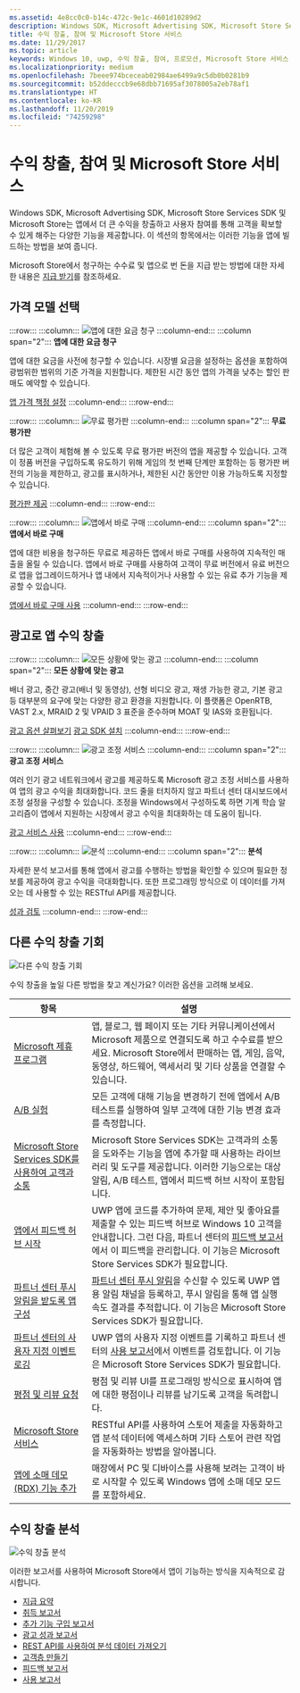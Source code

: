 ```yaml
---
ms.assetid: 4e8cc0c0-b14c-472c-9e1c-4601d10289d2
description: Windows SDK, Microsoft Advertising SDK, Microsoft Store Services SDK 및 Microsoft Store는 앱에서 더 큰 수익을 창출하고 사용자 참여를 통해 고객을 확보할 수 있게 해주는 다양한 기능을 제공합니다.
title: 수익 창출, 참여 및 Microsoft Store 서비스
ms.date: 11/29/2017
ms.topic: article
keywords: Windows 10, uwp, 수익 창출, 참여, 프로모션, Microsoft Store 서비스
ms.localizationpriority: medium
ms.openlocfilehash: 7beee974bceceab02984ae6499a9c5db0b0281b9
ms.sourcegitcommit: b52ddecccb9e68dbb71695af3078005a2eb78af1
ms.translationtype: HT
ms.contentlocale: ko-KR
ms.lasthandoff: 11/20/2019
ms.locfileid: "74259298"
---
```

# <a name="monetization-engagement-and-store-services"></a>수익 창출, 참여 및 Microsoft Store 서비스

Windows SDK, Microsoft Advertising SDK, Microsoft Store Services SDK 및 Microsoft Store는 앱에서 더 큰 수익을 창출하고 사용자 참여를 통해 고객을 확보할 수 있게 해주는 다양한 기능을 제공합니다. 이 섹션의 항목에서는 이러한 기능을 앱에 빌드하는 방법을 보여 줍니다.

Microsoft Store에서 청구하는 수수료 및 앱으로 번 돈을 지급 받는 방법에 대한 자세한 내용은 [지급 받기](../publish/getting-paid-apps.md)를 참조하세요.

## <a name="choose-a-pricing-model"></a>가격 모델 선택

:::row:::
    :::column:::
        ![앱에 대한 요금 청구](images/pricing-charge-price.png)
    :::column-end:::
    :::column span="2":::
**앱에 대한 요금 청구**

앱에 대한 요금을 사전에 청구할 수 있습니다. 시장별 요금을 설정하는 옵션을 포함하여 광범위한 범위의 기준 가격을 지원합니다. 제한된 시간 동안 앱의 가격을 낮추는 할인 판매도 예약할 수 있습니다.

[앱 가격 책정 설정](../publish/set-app-pricing-and-availability.md)
    :::column-end:::
:::row-end:::

:::row:::
    :::column:::
        ![무료 평가판](images/pricing-free-trial.png)
    :::column-end:::
    :::column span="2":::
**무료 평가판**

더 많은 고객이 체험해 볼 수 있도록 무료 평가판 버전의 앱을 제공할 수 있습니다. 고객이 정품 버전을 구입하도록 유도하기 위해 게임의 첫 번째 단계만 포함하는 등 평가판 버전의 기능을 제한하고, 광고를 표시하거나, 제한된 시간 동안만 이용 가능하도록 지정할 수 있습니다.

[평가판 제공](in-app-purchases-and-trials.md)
    :::column-end:::
:::row-end:::

:::row:::
    :::column:::
        ![앱에서 바로 구매](images/pricing-in-app-purchases.png)
    :::column-end:::
    :::column span="2":::
**앱에서 바로 구매**

앱에 대한 비용을 청구하든 무료로 제공하든 앱에서 바로 구매를 사용하여 지속적인 매출을 올릴 수 있습니다. 앱에서 바로 구매를 사용하여 고객이 무료 버전에서 유료 버전으로 앱을 업그레이드하거나 앱 내에서 지속적이거나 사용할 수 있는 유료 추가 기능을 제공할 수 있습니다.

[앱에서 바로 구매 사용](in-app-purchases-and-trials.md)
    :::column-end:::
:::row-end:::

## <a name="monetize-your-app-with-ads"></a>광고로 앱 수익 창출

:::row:::
    :::column:::
        ![모든 상황에 맞는 광고](images/monetize-ads-every-context.png)
    :::column-end:::
    :::column span="2":::
**모든 상황에 맞는 광고**

배너 광고, 중간 광고(배너 및 동영상), 선형 비디오 광고, 재생 가능한 광고, 기본 광고 등 대부분의 요구에 맞는 다양한 광고 환경을 지원합니다. 이 플랫폼은 OpenRTB, VAST 2.x, MRAID 2 및 VPAID 3 표준을 준수하며 MOAT 및 IAS와 호환됩니다.

[광고 옵션 살펴보기](../publish/create-an-ad-campaign-for-your-app.md)
[광고 SDK 설치](https://marketplace.visualstudio.com/items?itemName=AdMediator.MicrosoftAdvertisingSDK)
    :::column-end:::
:::row-end:::

:::row:::
    :::column:::
        ![광고 조정 서비스](images/monetize-ad-mediation-service.png)
    :::column-end:::
    :::column span="2":::
**광고 조정 서비스**

여러 인기 광고 네트워크에서 광고를 제공하도록 Microsoft 광고 조정 서비스를 사용하여 앱의 광고 수익을 최대화합니다. 코드 줄을 터치하지 않고 파트너 센터 대시보드에서 조정 설정을 구성할 수 있습니다. 조정을 Windows에서 구성하도록 하면 기계 학습 알고리즘이 앱에서 지원하는 시장에서 광고 수익을 최대화하는 데 도움이 됩니다.

[광고 서비스 사용](https://blogs.windows.com/windowsdeveloper/2017/05/08/announcing-microsofts-ad-mediation-service/)
    :::column-end:::
:::row-end:::

:::row:::
    :::column:::
        ![분석](images/monetize-analytics-pie-chart.png)
    :::column-end:::
    :::column span="2":::
**분석**

자세한 분석 보고서를 통해 앱에서 광고를 수행하는 방법을 확인할 수 있으며 필요한 정보를 제공하여 광고 수익을 극대화합니다. 또한 프로그래밍 방식으로 이 데이터를 가져오는 데 사용할 수 있는 RESTful API를 제공합니다.

[성과 검토](../publish/advertising-performance-report.md)
    :::column-end:::
:::row-end:::

## <a name="other-monetization-opportunities"></a>다른 수익 창출 기회

![다른 수익 창출 기회](images/monetize-other-opportunities.png)

수익 창출을 높일 다른 방법을 찾고 계신가요? 이러한 옵션을 고려해 보세요.

 항목                | 설명                 |
|--------------------|-----------------------------|
| [Microsoft 제휴 프로그램](https://www.microsoftaffiliates.com/) | 앱, 블로그, 웹 페이지 또는 기타 커뮤니케이션에서 Microsoft 제품으로 연결되도록 하고 수수료를 받으세요. Microsoft Store에서 판매하는 앱, 게임, 음악, 동영상, 하드웨어, 액세서리 및 기타 상품을 연결할 수 있습니다.
| [A/B 실험](https://docs.microsoft.com/windows/uwp/monetize/run-app-experiments-with-a-b-testing) | 모든 고객에 대해 기능을 변경하기 전에 앱에서 A/B 테스트를 실행하여 일부 고객에 대한 기능 변경 효과를 측정합니다.
| [Microsoft Store Services SDK를 사용하여 고객과 소통](microsoft-store-services-sdk.md) | Microsoft Store Services SDK는 고객과의 소통을 도와주는 기능을 앱에 추가할 때 사용하는 라이브러리 및 도구를 제공합니다. 이러한 기능으로는 대상 알림, A/B 테스트, 앱에서 피드백 허브 시작이 포함됩니다.
| [앱에서 피드백 허브 시작](launch-feedback-hub-from-your-app.md) | UWP 앱에 코드를 추가하여 문제, 제안 및 좋아요를 제출할 수 있는 피드백 허브로 Windows 10 고객을 안내합니다. 그런 다음, 파트너 센터의 [피드백 보고서](../publish/feedback-report.md)에서 이 피드백을 관리합니다. 이 기능은 Microsoft Store Services SDK가 필요합니다. 
| [파트너 센터 푸시 알림을 받도록 앱 구성](configure-your-app-to-receive-dev-center-notifications.md) | [파트너 센터 푸시 알림](../publish/send-push-notifications-to-your-apps-customers.md)을 수신할 수 있도록 UWP 앱용 알림 채널을 등록하고, 푸시 알림을 통해 앱 실행 속도 결과를 추적합니다. 이 기능은 Microsoft Store Services SDK가 필요합니다.
| [파트너 센터의 사용자 지정 이벤트 로깅](log-custom-events-for-dev-center.md) | UWP 앱의 사용자 지정 이벤트를 기록하고 파트너 센터의 [사용 보고서](../publish/usage-report.md)에서 이벤트를 검토합니다. 이 기능은 Microsoft Store Services SDK가 필요합니다.
| [평점 및 리뷰 요청](request-ratings-and-reviews.md) | 평점 및 리뷰 UI를 프로그래밍 방식으로 표시하여 앱에 대한 평점이나 리뷰를 남기도록 고객을 독려합니다.
| [Microsoft Store 서비스](using-windows-store-services.md) | RESTful API를 사용하여 스토어 제출을 자동화하고 앱 분석 데이터에 액세스하며 기타 스토어 관련 작업을 자동화하는 방법을 알아봅니다.
| [앱에 소매 데모(RDX) 기능 추가](retail-demo-experience.md) | 매장에서 PC 및 디바이스를 사용해 보려는 고객이 바로 시작할 수 있도록 Windows 앱에 소매 데모 모드를 포함하세요.

## <a name="monetization-analytics"></a>수익 창출 분석

![수익 창출 분석](images/monetize-analytics.png)

이러한 보고서를 사용하여 Microsoft Store에서 앱이 기능하는 방식을 지속적으로 감시합니다.

- [지급 요약](../publish/payout-summary.md)
- [취득 보고서](../publish/acquisitions-report.md)
- [추가 기능 구입 보고서](../publish/add-on-acquisitions-report.md)
- [광고 성과 보고서](../publish/advertising-performance-report.md)
- [REST API를 사용하여 분석 데이터 가져오기](access-analytics-data-using-windows-store-services.md)
- [고객층 만들기](../publish/create-customer-segments.md)
- [피드백 보고서](../publish/feedback-report.md)
- [사용 보고서](../publish/usage-report.md)